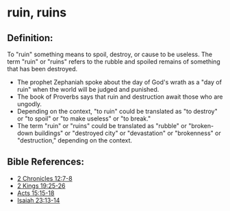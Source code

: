 # ruin, ruins #

## Definition: ##

To "ruin" something means to spoil, destroy, or cause to be useless. The term "ruin" or "ruins" refers to the rubble and spoiled remains of something that has been destroyed.

* The prophet Zephaniah spoke about the day of God's wrath as a "day of ruin" when the world will be judged and punished.
* The book of Proverbs says that ruin and destruction await those who are ungodly.
* Depending on the context, "to ruin" could be translated as "to destroy" or "to spoil" or "to make useless" or "to break."
* The term "ruin" or "ruins" could be translated as "rubble" or "broken-down buildings" or "destroyed city" or "devastation" or "brokenness" or "destruction," depending on the context.

## Bible References: ##

* [2 Chronicles 12:7-8](https://door43.org/en/bible/notes/2ch/12/07)
* [2 Kings 19:25-26](https://door43.org/en/bible/notes/2ki/19/25)
* [Acts 15:15-18](https://door43.org/en/bible/notes/act/15/15)
* [Isaiah 23:13-14](https://door43.org/en/bible/notes/isa/23/13)

